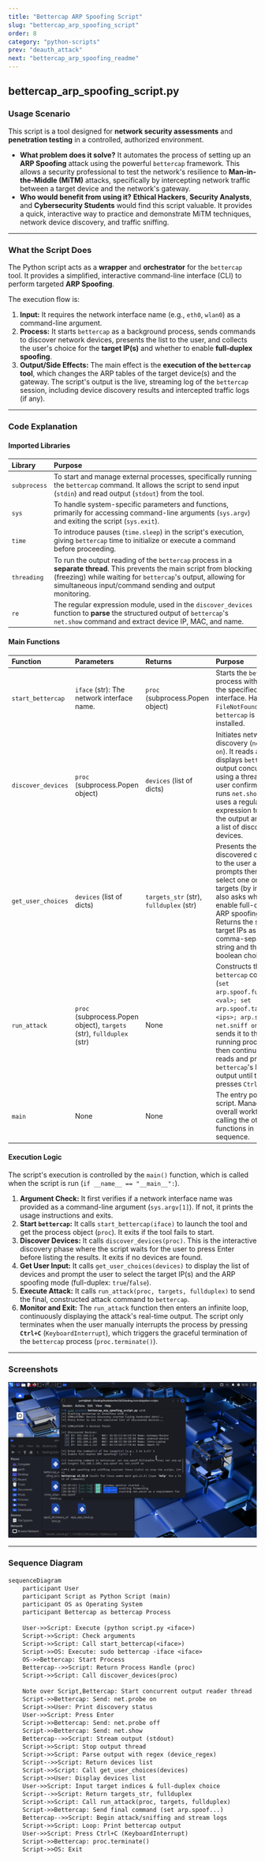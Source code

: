 ```yaml
---
title: "Bettercap ARP Spoofing Script"
slug: "bettercap_arp_spoofing_script"
order: 8
category: "python-scripts"
prev: "deauth_attack"
next: "bettercap_arp_spoofing_readme"
---
```


## bettercap_arp_spoofing_script.py

### Usage Scenario

This script is a tool designed for **network security assessments** and **penetration testing** in a controlled, authorized environment.

* **What problem does it solve?** It automates the process of setting up an **ARP Spoofing** attack using the powerful `bettercap` framework. This allows a security professional to test the network's resilience to **Man-in-the-Middle (MiTM)** attacks, specifically by intercepting network traffic between a target device and the network's gateway.
* **Who would benefit from using it?** **Ethical Hackers**, **Security Analysts**, and **Cybersecurity Students** would find this script valuable. It provides a quick, interactive way to practice and demonstrate MiTM techniques, network device discovery, and traffic sniffing.

---

### What the Script Does

The Python script acts as a **wrapper** and **orchestrator** for the `bettercap` tool. It provides a simplified, interactive command-line interface (CLI) to perform targeted **ARP Spoofing**.

The execution flow is:

1.  **Input:** It requires the network interface name (e.g., `eth0`, `wlan0`) as a command-line argument.
2.  **Process:** It starts `bettercap` as a background process, sends commands to discover network devices, presents the list to the user, and collects the user's choice for the **target IP(s)** and whether to enable **full-duplex spoofing**.
3.  **Output/Side Effects:** The main effect is the **execution of the `bettercap` tool**, which changes the ARP tables of the target device(s) and the gateway. The script's output is the live, streaming log of the `bettercap` session, including device discovery results and intercepted traffic logs (if any).

---

### Code Explanation

#### Imported Libraries

| Library | Purpose |
| :--- | :--- |
| `subprocess` | To start and manage external processes, specifically running the `bettercap` command. It allows the script to send input (`stdin`) and read output (`stdout`) from the tool. |
| `sys` | To handle system-specific parameters and functions, primarily for accessing command-line arguments (`sys.argv`) and exiting the script (`sys.exit`). |
| `time` | To introduce pauses (`time.sleep`) in the script's execution, giving `bettercap` time to initialize or execute a command before proceeding. |
| `threading` | To run the output reading of the `bettercap` process in a **separate thread**. This prevents the main script from blocking (freezing) while waiting for `bettercap`'s output, allowing for simultaneous input/command sending and output monitoring. |
| `re` | The regular expression module, used in the `discover_devices` function to **parse** the structured output of `bettercap`'s `net.show` command and extract device IP, MAC, and name. |

#### Main Functions

| Function | Parameters | Returns | Purpose |
| :--- | :--- | :--- | :--- |
| `start_bettercap` | `iface` (str): The network interface name. | `proc` (subprocess.Popen object) | Starts the `bettercap` process with `sudo` on the specified interface. Handles `FileNotFoundError` if `bettercap` is not installed. |
| `discover_devices` | `proc` (subprocess.Popen object) | `devices` (list of dicts) | Initiates network discovery (`net.probe on`). It reads and displays `bettercap`'s output concurrently using a thread. After user confirmation, it runs `net.show` and uses a regular expression to parse the output and return a list of discovered devices. |
| `get_user_choices` | `devices` (list of dicts) | `targets_str` (str), `fullduplex` (str) | Presents the discovered devices to the user and prompts them to select one or more targets (by index). It also asks whether to enable full-duplex ARP spoofing. Returns the selected target IPs as a comma-separated string and the boolean choice. |
| `run_attack` | `proc` (subprocess.Popen object), `targets` (str), `fullduplex` (str) | None | Constructs the final `bettercap` command (`set arp.spoof.fullduplex <val>; set arp.spoof.targets <ips>; arp.spoof on; net.sniff on`) and sends it to the running process. It then continuously reads and prints `bettercap`'s live output until the user presses `Ctrl+C`. |
| `main` | None | None | The entry point of the script. Manages the overall workflow by calling the other functions in sequence. |

#### Execution Logic

The script's execution is controlled by the `main()` function, which is called when the script is run (`if __name__ == "__main__":`).

1.  **Argument Check:** It first verifies if a network interface name was provided as a command-line argument (`sys.argv[1]`). If not, it prints the usage instructions and exits.
2.  **Start `bettercap`:** It calls `start_bettercap(iface)` to launch the tool and get the process object (`proc`). It exits if the tool fails to start.
3.  **Discover Devices:** It calls `discover_devices(proc)`. This is the interactive discovery phase where the script waits for the user to press Enter before listing the results. It exits if no devices are found.
4.  **Get User Input:** It calls `get_user_choices(devices)` to display the list of devices and prompt the user to select the target IP(s) and the ARP spoofing mode (full-duplex: `true`/`false`).
5.  **Execute Attack:** It calls `run_attack(proc, targets, fullduplex)` to send the final, constructed attack command to `bettercap`.
6.  **Monitor and Exit:** The `run_attack` function then enters an infinite loop, continuously displaying the attack's real-time output. The script only terminates when the user manually interrupts the process by pressing **`Ctrl+C`** (`KeyboardInterrupt`), which triggers the graceful termination of the `bettercap` process (`proc.terminate()`).

---

### Screenshots

![bettercap_arp_spoofing_script.py running](/imgs/bettercap_arp_spoofing_script.png)

---

### Sequence Diagram

```mermaid
sequenceDiagram
    participant User
    participant Script as Python Script (main)
    participant OS as Operating System
    participant Bettercap as bettercap Process

    User->>Script: Execute (python script.py <iface>)
    Script->>Script: Check arguments
    Script->>Script: Call start_bettercap(<iface>)
    Script->>OS: Execute: sudo bettercap -iface <iface>
    OS->>Bettercap: Start Process
    Bettercap-->>Script: Return Process Handle (proc)
    Script->>Script: Call discover_devices(proc)

    Note over Script,Bettercap: Start concurrent output reader thread
    Script->>Bettercap: Send: net.probe on
    Script->>User: Print discovery status
    User->>Script: Press Enter
    Script->>Bettercap: Send: net.probe off
    Script->>Bettercap: Send: net.show
    Bettercap-->>Script: Stream output (stdout)
    Script->>Script: Stop output thread
    Script->>Script: Parse output with regex (device_regex)
    Script-->>Script: Return devices list
    Script->>Script: Call get_user_choices(devices)
    Script->>User: Display devices list
    User->>Script: Input target indices & full-duplex choice
    Script-->>Script: Return targets_str, fullduplex
    Script->>Script: Call run_attack(proc, targets, fullduplex)
    Script->>Bettercap: Send final command (set arp.spoof...)
    Bettercap-->>Script: Begin attack/sniffing and stream logs
    Script->>Script: Loop: Print bettercap output
    User->>Script: Press Ctrl+C (KeyboardInterrupt)
    Script->>Bettercap: proc.terminate()
    Script->>OS: Exit